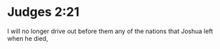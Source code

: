 # Judges 2:21

I will no longer drive out before them any of the nations that Joshua left when he died,
